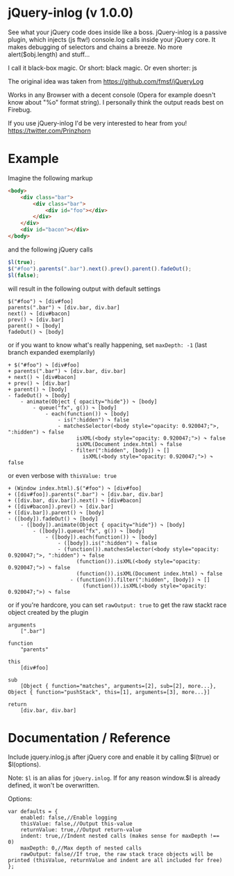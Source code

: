 jQuery-inlog (v 1.0.0)
======

See what your jQuery code does inside like a boss.
jQuery-inlog is a passive plugin, which injects (js ftw!) console.log calls inside your jQuery core.
It makes debugging of selectors and chains a breeze. No more alert($obj.length) and stuff...

I call it black-box magic. Or short: black magic. Or even shorter: js

The original idea was taken from https://github.com/fmsf/jQueryLog

Works in any Browser with a decent console (Opera for example doesn't know about "%o" format string).
I personally think the output reads best on Firebug.


If you use jQuery-inlog I'd be very interested to hear from you! https://twitter.com/Prinzhorn


Example
========

Imagine the following markup

```html
<body>
	<div class="bar">
		<div class="bar">
			<div id="foo"></div>
		</div>
	</div>
	<div id="bacon"></div>
</body>
```

and the following jQuery calls

```javascript
$l(true);
$("#foo").parents(".bar").next().prev().parent().fadeOut();
$l(false);
```

will result in the following output with default settings

```
$("#foo") ↷ [div#foo]
parents(".bar") ↷ [div.bar, div.bar]
next() ↷ [div#bacon]
prev() ↷ [div.bar]
parent() ↷ [body]
fadeOut() ↷ [body]
```

or if you want to know what's really happening, set ```maxDepth: -1``` (last branch expanded exemplarily)

```
+ $("#foo") ↷ [div#foo]
+ parents(".bar") ↷ [div.bar, div.bar]
+ next() ↷ [div#bacon]
+ prev() ↷ [div.bar]
+ parent() ↷ [body]
- fadeOut() ↷ [body]
	- animate(Object { opacity="hide"}) ↷ [body]
		- queue("fx", g()) ↷ [body]
			- each(function()) ↷ [body]
				- is(":hidden") ↷ false
				- matchesSelector(<body style="opacity: 0.920047;">, ":hidden") ↷ false
					  isXML(<body style="opacity: 0.920047;">) ↷ false
					  isXML(Document index.html) ↷ false
					- filter(":hidden", [body]) ↷ []
						isXML(<body style="opacity: 0.920047;">) ↷ false
```

or even verbose with ```thisValue: true```

```
+ (Window index.html).$("#foo") ↷ [div#foo]
+ ([div#foo]).parents(".bar") ↷ [div.bar, div.bar]
+ ([div.bar, div.bar]).next() ↷ [div#bacon]
+ ([div#bacon]).prev() ↷ [div.bar]
+ ([div.bar]).parent() ↷ [body]
- ([body]).fadeOut() ↷ [body]
	- ([body]).animate(Object { opacity="hide"}) ↷ [body]
		- ([body]).queue("fx", g()) ↷ [body]
			- ([body]).each(function()) ↷ [body]
				- ([body]).is(":hidden") ↷ false
				- (function()).matchesSelector(<body style="opacity: 0.920047;">, ":hidden") ↷ false
					  (function()).isXML(<body style="opacity: 0.920047;">) ↷ false
					  (function()).isXML(Document index.html) ↷ false
					- (function()).filter(":hidden", [body]) ↷ []
						(function()).isXML(<body style="opacity: 0.920047;">) ↷ false
```

or if you're hardcore, you can set ```rawOutput: true``` to get the raw stackt race object created by the plugin

```
arguments
	[".bar"]

function
	"parents"

this
	[div#foo]

sub
	[Object { function="matches", arguments=[2], sub=[2], more...}, Object { function="pushStack", this=[1], arguments=[3], more...}]

return
	[div.bar, div.bar]
```


Documentation / Reference
========

Include jquery.inlog.js after jQuery core and enable it by calling $l(true) or $l(options).

Note: ```$l``` is an alias for ```jQuery.inlog```. If for any reason window.$l is already defined, it won't be overwritten.

Options:

```
var defaults = {
	enabled: false,//Enable logging
	thisValue: false,//Output this-value
	returnValue: true,//Output return-value
	indent: true,//Indent nested calls (makes sense for maxDepth !== 0)
	maxDepth: 0,//Max depth of nested calls
	rawOutput: false//If true, the raw stack trace objects will be printed (thisValue, returnValue and indent are all included for free)
};
```
